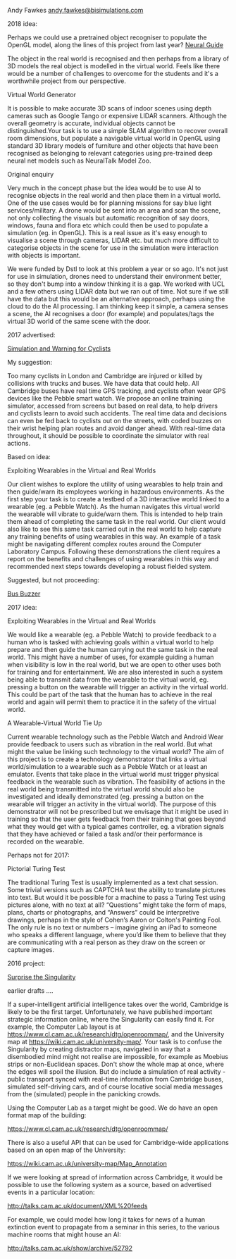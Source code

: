 Andy Fawkes <andy.fawkes@bisimulations.com>

2018 idea:

Perhaps we could use a pretrained object recogniser to populate the
OpenGL model, along the lines of this project from last year? [Neural
Guide](Neural_Guide "wikilink")

The object in the real world is recognised and then perhaps from a
library of 3D models the real object is modelled in the virtual world.
Feels like there would be a number of challenges to overcome for the
students and it's a worthwhile project from our perspective.

Virtual World Generator

It is possible to make accurate 3D scans of indoor scenes using depth
cameras such as Google Tango or expensive LIDAR scanners. Although the
overall geometry is accurate, individual objects cannot be
distinguished.Your task is to use a simple SLAM algorithm to recover
overall room dimensions, but populate a navigable virtual world in
OpenGL using standard 3D library models of furniture and other objects
that have been recognised as belonging to relevant categories using
pre-trained deep neural net models such as NeuralTalk Model Zoo.

Original enquiry

Very much in the concept phase but the idea would be to use AI to
recognise objects in the real world and then place them in a virtual
world. One of the use cases would be for planning missions for say blue
light services/military. A drone would be sent into an area and scan the
scene, not only collecting the visuals but automatic recognition of say
doors, windows, fauna and flora etc which could then be used to populate
a simulation (eg. in OpenGL). This is a real issue as it's easy enough
to visualise a scene through cameras, LIDAR etc. but much more difficult
to categorise objects in the scene for use in the simulation were
interaction with objects is important.

We were funded by Dstl to look at this problem a year or so ago. It's
not just for use in simulation, drones need to understand their
environment better, so they don't bump into a window thinking it is a
gap. We worked with UCL and a few others using LIDAR data but we ran out
of time. Not sure if we still have the data but this would be an
alternative approach, perhaps using the cloud to do the AI processing. I
am thinking keep it simple, a camera senses a scene, the AI recognises a
door (for example) and populates/tags the virtual 3D world of the same
scene with the door.

2017 advertised:

[Simulation and Warning for
Cyclists](Simulation_and_Warning_for_Cyclists "wikilink")

My suggestion:

Too many cyclists in London and Cambridge are injured or killed by
collisions with trucks and buses. We have data that could help. All
Cambridge buses have real time GPS tracking, and cyclists often wear GPS
devices like the Pebble smart watch. We propose an online training
simulator, accessed from screens but based on real data, to help drivers
and cyclists learn to avoid such accidents. The real time data and
decisions can even be fed back to cyclists out on the streets, with
coded buzzes on their wrist helping plan routes and avoid danger ahead.
With real-time data throughout, it should be possible to coordinate the
simulator with real actions.

Based on idea:

Exploiting Wearables in the Virtual and Real Worlds

Our client wishes to explore the utility of using wearables to help
train and then guide/warn its employees working in hazardous
environments. As the first step your task is to create a testbed of a 3D
interactive world linked to a wearable (eg. a Pebble Watch). As the
human navigates this virtual world the wearable will vibrate to
guide/warn them. This is intended to help train them ahead of completing
the same task in the real world. Our client would also like to see this
same task carried out in the real world to help capture any training
benefits of using wearables in this way. An example of a task might be
navigating different complex routes around the Computer Laboratory
Campus. Following these demonstrations the client requires a report on
the benefits and challenges of using wearables in this way and
recommended next steps towards developing a robust fielded system.

Suggested, but not proceeding:

[Bus Buzzer](Bus_Buzzer "wikilink")

2017 idea:

Exploiting Wearables in the Virtual and Real Worlds

We would like a wearable (eg. a Pebble Watch) to provide feedback to a
human who is tasked with achieving goals within a virtual world to help
prepare and then guide the human carrying out the same task in the real
world. This might have a number of uses, for example guiding a human
when visibility is low in the real world, but we are open to other uses
both for training and for entertainment. We are also interested in such
a system being able to transmit data from the wearable to the virtual
world, eg. pressing a button on the wearable will trigger an activity in
the virtual world. This could be part of the task that the human has to
achieve in the real world and again will permit them to practice it in
the safety of the virtual world.

A Wearable-Virtual World Tie Up

Current wearable technology such as the Pebble Watch and Android Wear
provide feedback to users such as vibration in the real world. But what
might the value be linking such technology to the virtual world? The aim
of this project is to create a technology demonstrator that links a
virtual world/simulation to a wearable such as a Pebble Watch or at
least an emulator. Events that take place in the virtual world must
trigger physical feedback in the wearable such as vibration. The
feasibility of actions in the real world being transmitted into the
virtual world should also be investigated and ideally demonstrated (eg.
pressing a button on the wearable will trigger an activity in the
virtual world). The purpose of this demonstrator will not be prescribed
but we envisage that it might be used in training so that the user gets
feedback from their training that goes beyond what they would get with a
typical games controller, eg. a vibration signals that they have
achieved or failed a task and/or their performance is recorded on the
wearable.

Perhaps not for 2017:

Pictorial Turing Test

The traditional Turing Test is usually implemented as a text chat
session. Some trivial versions such as CAPTCHA test the ability to
translate pictures into text. But would it be possible for a machine to
pass a Turing Test using pictures alone, with no text at all?
“Questions” might take the form of maps, plans, charts or photographs,
and “Answers” could be interpretive drawings, perhaps in the style of
Cohen’s Aaron or Colton's Painting Fool. The only rule is no text or
numbers – imagine giving an iPad to someone who speaks a different
language, where you’d like them to believe that they are communicating
with a real person as they draw on the screen or capture images.

2016 project:

[Surprise the Singularity](Surprise_the_Singularity "wikilink")

earlier drafts ....

If a super-intelligent artificial intelligence takes over the world,
Cambridge is likely to be the first target. Unfortunately, we have
published important strategic information online, where the Singularity
can easily find it. For example, the Computer Lab layout is at
<https://www.cl.cam.ac.uk/research/dtg/openroommap/>, and the University
map at <https://wiki.cam.ac.uk/university-map/>. Your task is to confuse
the Singularity by creating distractor maps, navigated in way that a
disembodied mind might not realise are impossible, for example as
Moebius strips or non-Euclidean spaces. Don't show the whole map at
once, where the edges will spoil the illusion. But do include a
simulation of real activity - public transport synced with real-time
information from Cambridge buses, simulated self-driving cars, and of
course locative social media messages from the (simulated) people in the
panicking crowds.

Using the Computer Lab as a target might be good. We do have an open
format map of the building:

<https://www.cl.cam.ac.uk/research/dtg/openroommap/>

There is also a useful API that can be used for Cambridge-wide
applications based on an open map of the University:

<https://wiki.cam.ac.uk/university-map/Map_Annotation>

If we were looking at spread of information across Cambridge, it would
be possible to use the following system as a source, based on advertised
events in a particular location:

<http://talks.cam.ac.uk/document/XML%20feeds>

For example, we could model how long it takes for news of a human
extinction event to propagate from a seminar in this series, to the
various machine rooms that might house an AI:

<http://talks.cam.ac.uk/show/archive/52792>